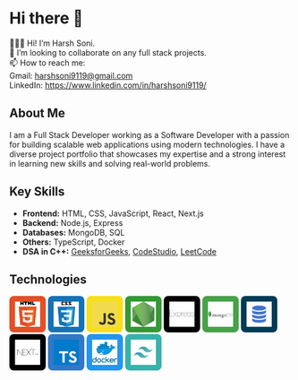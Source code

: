 # Hi there 👋

👨🏼‍🎓 Hi! I’m Harsh Soni.  
👯 I’m looking to collaborate on any full stack projects.  
📫 How to reach me:  
Gmail: harshsoni9119@gmail.com  
LinkedIn: https://www.linkedin.com/in/harshsoni9119/

## About Me
I am a Full Stack Developer working as a Software Developer with a passion for building scalable web applications using modern technologies. I have a diverse project portfolio that showcases my expertise and a strong interest in learning new skills and solving real-world problems.

## Key Skills
- **Frontend:** HTML, CSS, JavaScript, React, Next.js
- **Backend:** Node.js, Express
- **Databases:** MongoDB, SQL
- **Others:** TypeScript, Docker
- **DSA in C++:** [GeeksforGeeks](https://www.geeksforgeeks.org/user/harshsoni9119/), [CodeStudio](https://www.naukri.com/code360/profile/harshsoni), [LeetCode](https://leetcode.com/u/harshsoni9119/)

## Technologies

<p align="left">
  <img src="https://raw.githubusercontent.com/github/explore/main/topics/html/html.png" alt="HTML" width="45px" height="45px" style="background-color:#E34F26; padding:10px; border-radius:8px;">
  <img src="https://raw.githubusercontent.com/github/explore/main/topics/css/css.png" alt="CSS" width="45px" height="45px" style="background-color:#1572B6; padding:10px; border-radius:8px;">
  <img src="https://raw.githubusercontent.com/github/explore/main/topics/javascript/javascript.png" alt="JavaScript" width="45px" height="45px" style="background-color:#F7DF1E; padding:10px; border-radius:8px;">
  <img src="https://raw.githubusercontent.com/github/explore/main/topics/nodejs/nodejs.png" alt="Node.js" width="45px" height="45px" style="background-color:#339933; padding:10px; border-radius:8px;">
  <img src="https://raw.githubusercontent.com/github/explore/main/topics/express/express.png" alt="Express" width="45px" height="45px" style="background-color:#000000; padding:10px; border-radius:8px;">
  <img src="https://raw.githubusercontent.com/github/explore/main/topics/mongodb/mongodb.png" alt="MongoDB" width="45px" height="45px" style="background-color:#47A248; padding:10px; border-radius:8px;">
  <img src="https://raw.githubusercontent.com/github/explore/main/topics/sql/sql.png" alt="SQL" width="45px" height="45px" style="background-color:#003B57; padding:10px; border-radius:8px;">
  <img src="https://raw.githubusercontent.com/github/explore/main/topics/nextjs/nextjs.png" alt="Next.js" width="45px" height="45px" style="background-color:#000000; padding:10px; border-radius:8px;">
  <img src="https://raw.githubusercontent.com/github/explore/main/topics/typescript/typescript.png" alt="TypeScript" width="45px" height="45px" style="background-color:#3178C6; padding:10px; border-radius:8px;">
  <img src="https://raw.githubusercontent.com/github/explore/main/topics/docker/docker.png" alt="Docker" width="45px" height="45px" style="background-color:#2496ED; padding:10px; border-radius:8px;">
  <img src="https://raw.githubusercontent.com/github/explore/main/topics/tailwind/tailwind.png" alt="Tailwind CSS" width="45px" height="45px" style="background-color:#38B2AC; padding:10px; border-radius:8px;">
</p>
